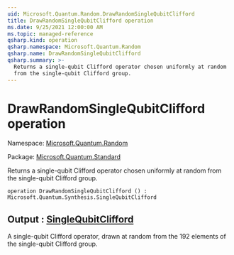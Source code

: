 ```yaml
---
uid: Microsoft.Quantum.Random.DrawRandomSingleQubitClifford
title: DrawRandomSingleQubitClifford operation
ms.date: 9/25/2021 12:00:00 AM
ms.topic: managed-reference
qsharp.kind: operation
qsharp.namespace: Microsoft.Quantum.Random
qsharp.name: DrawRandomSingleQubitClifford
qsharp.summary: >-
  Returns a single-qubit Clifford operator chosen uniformly at random
  from the single-qubit Clifford group.
---
```


# DrawRandomSingleQubitClifford operation

Namespace: [Microsoft.Quantum.Random](xref:Microsoft.Quantum.Random)

Package: [Microsoft.Quantum.Standard](https://nuget.org/packages/Microsoft.Quantum.Standard)


Returns a single-qubit Clifford operator chosen uniformly at randomfrom the single-qubit Clifford group.

```qsharp
operation DrawRandomSingleQubitClifford () : Microsoft.Quantum.Synthesis.SingleQubitClifford
```


## Output : [SingleQubitClifford](xref:Microsoft.Quantum.Synthesis.SingleQubitClifford)

A single-qubit Clifford operator, drawn at random from the 192 elementsof the single-qubit Clifford group.
